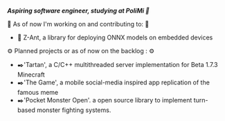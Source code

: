 ___Aspiring software engineer, studying at PoliMi 🌱___

🔧 As of now I'm working on and contributing to: 🔧

+ 🤖 Z-Ant, a library for deploying ONNX models on embedded devices

⚙️ Planned projects or as of now on the backlog : ⚙️

+ ✒️'Tartan', a C/C++ multithreaded server implementation for Beta 1.7.3 Minecraft
+ ✒️'The Game', a mobile social-media inspired app replication of the famous meme
+ ✒️'Pocket Monster Open'. a open source library to implement turn-based monster fighting systems.
